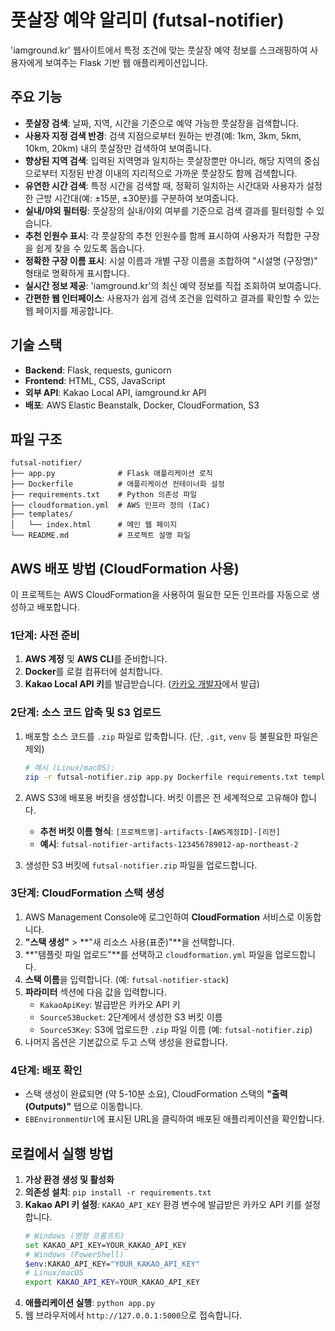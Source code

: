 # 풋살장 예약 알리미 (futsal-notifier)

'iamground.kr' 웹사이트에서 특정 조건에 맞는 풋살장 예약 정보를 스크래핑하여 사용자에게 보여주는 Flask 기반 웹 애플리케이션입니다.

## 주요 기능

- **풋살장 검색**: 날짜, 지역, 시간을 기준으로 예약 가능한 풋살장을 검색합니다.
- **사용자 지정 검색 반경**: 검색 지점으로부터 원하는 반경(예: 1km, 3km, 5km, 10km, 20km) 내의 풋살장만 검색하여 보여줍니다.
- **향상된 지역 검색**: 입력된 지역명과 일치하는 풋살장뿐만 아니라, 해당 지역의 중심으로부터 지정된 반경 이내의 지리적으로 가까운 풋살장도 함께 검색합니다.
- **유연한 시간 검색**: 특정 시간을 검색할 때, 정확히 일치하는 시간대와 사용자가 설정한 근방 시간대(예: ±15분, ±30분)를 구분하여 보여줍니다.
- **실내/야외 필터링**: 풋살장의 실내/야외 여부를 기준으로 검색 결과를 필터링할 수 있습니다.
- **추천 인원수 표시**: 각 풋살장의 추천 인원수를 함께 표시하여 사용자가 적합한 구장을 쉽게 찾을 수 있도록 돕습니다.
- **정확한 구장 이름 표시**: 시설 이름과 개별 구장 이름을 조합하여 "시설명 (구장명)" 형태로 명확하게 표시합니다.
- **실시간 정보 제공**: 'iamground.kr'의 최신 예약 정보를 직접 조회하여 보여줍니다.
- **간편한 웹 인터페이스**: 사용자가 쉽게 검색 조건을 입력하고 결과를 확인할 수 있는 웹 페이지를 제공합니다.

## 기술 스택

- **Backend**: Flask, requests, gunicorn
- **Frontend**: HTML, CSS, JavaScript
- **외부 API**: Kakao Local API, iamground.kr API
- **배포**: AWS Elastic Beanstalk, Docker, CloudFormation, S3

## 파일 구조

```
futsal-notifier/
├── app.py              # Flask 애플리케이션 로직
├── Dockerfile          # 애플리케이션 컨테이너화 설정
├── requirements.txt    # Python 의존성 파일
├── cloudformation.yml  # AWS 인프라 정의 (IaC)
├── templates/
│   └── index.html      # 메인 웹 페이지
└── README.md           # 프로젝트 설명 파일
```

## AWS 배포 방법 (CloudFormation 사용)

이 프로젝트는 AWS CloudFormation을 사용하여 필요한 모든 인프라를 자동으로 생성하고 배포합니다.

### 1단계: 사전 준비

1.  **AWS 계정** 및 **AWS CLI**를 준비합니다.
2.  **Docker**를 로컬 컴퓨터에 설치합니다.
3.  **Kakao Local API 키**를 발급받습니다. ([카카오 개발자](https://developers.kakao.com/)에서 발급)

### 2단계: 소스 코드 압축 및 S3 업로드

1.  배포할 소스 코드를 `.zip` 파일로 압축합니다. (단, `.git`, `venv` 등 불필요한 파일은 제외)
    ```bash
    # 예시 (Linux/macOS):
    zip -r futsal-notifier.zip app.py Dockerfile requirements.txt templates/
    ```

2.  AWS S3에 배포용 버킷을 생성합니다. 버킷 이름은 전 세계적으로 고유해야 합니다.
    -   **추천 버킷 이름 형식**: `[프로젝트명]-artifacts-[AWS계정ID]-[리전]`
    -   **예시**: `futsal-notifier-artifacts-123456789012-ap-northeast-2`

3.  생성한 S3 버킷에 `futsal-notifier.zip` 파일을 업로드합니다.

### 3단계: CloudFormation 스택 생성

1.  AWS Management Console에 로그인하여 **CloudFormation** 서비스로 이동합니다.
2.  **"스택 생성"** > **"새 리소스 사용(표준)"**을 선택합니다.
3.  **"템플릿 파일 업로드"**를 선택하고 `cloudformation.yml` 파일을 업로드합니다.
4.  **스택 이름**을 입력합니다. (예: `futsal-notifier-stack`)
5.  **파라미터** 섹션에 다음 값을 입력합니다.
    -   `KakaoApiKey`: 발급받은 카카오 API 키
    -   `SourceS3Bucket`: 2단계에서 생성한 S3 버킷 이름
    -   `SourceS3Key`: S3에 업로드한 `.zip` 파일 이름 (예: `futsal-notifier.zip`)
6.  나머지 옵션은 기본값으로 두고 스택 생성을 완료합니다.

### 4단계: 배포 확인

-   스택 생성이 완료되면 (약 5-10분 소요), CloudFormation 스택의 **"출력(Outputs)"** 탭으로 이동합니다.
-   `EBEnvironmentUrl`에 표시된 URL을 클릭하여 배포된 애플리케이션을 확인합니다.

## 로컬에서 실행 방법

1.  **가상 환경 생성 및 활성화**
2.  **의존성 설치**: `pip install -r requirements.txt`
3.  **Kakao API 키 설정**: `KAKAO_API_KEY` 환경 변수에 발급받은 카카오 API 키를 설정합니다.
    ```bash
    # Windows (명령 프롬프트)
    set KAKAO_API_KEY=YOUR_KAKAO_API_KEY
    # Windows (PowerShell)
    $env:KAKAO_API_KEY="YOUR_KAKAO_API_KEY"
    # Linux/macOS
    export KAKAO_API_KEY=YOUR_KAKAO_API_KEY
    ```
4.  **애플리케이션 실행**: `python app.py`
5.  웹 브라우저에서 `http://127.0.0.1:5000`으로 접속합니다.